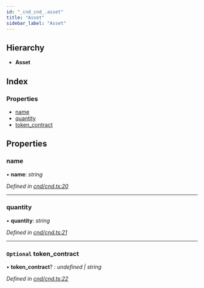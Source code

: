 ```yaml
---
id: "_cnd_cnd_.asset"
title: "Asset"
sidebar_label: "Asset"
---
```


## Hierarchy

* **Asset**

## Index

### Properties

* [name](_cnd_cnd_.asset.md#name)
* [quantity](_cnd_cnd_.asset.md#quantity)
* [token_contract](_cnd_cnd_.asset.md#optional-token_contract)

## Properties

###  name

• **name**: *string*

*Defined in [cnd/cnd.ts:20](https://github.com/comit-network/comit-js-sdk/blob/701099a/src/cnd/cnd.ts#L20)*

___

###  quantity

• **quantity**: *string*

*Defined in [cnd/cnd.ts:21](https://github.com/comit-network/comit-js-sdk/blob/701099a/src/cnd/cnd.ts#L21)*

___

### `Optional` token_contract

• **token_contract**? : *undefined | string*

*Defined in [cnd/cnd.ts:22](https://github.com/comit-network/comit-js-sdk/blob/701099a/src/cnd/cnd.ts#L22)*
